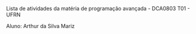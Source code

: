Lista de atividades da matéria de programação avançada - DCA0803 T01 - UFRN

Aluno: Arthur da Silva Mariz 
